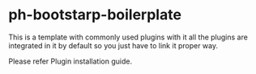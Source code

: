 # ph-bootstarp-boilerplate
This is a template with commonly used plugins with it all the plugins are integrated in it by default so you just have to link it proper way.

Please refer Plugin installation guide.
